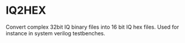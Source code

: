 # IQ2HEX
Convert complex 32bit IQ binary files into 16 bit IQ hex files.
Used for instance in system verilog testbenches.
